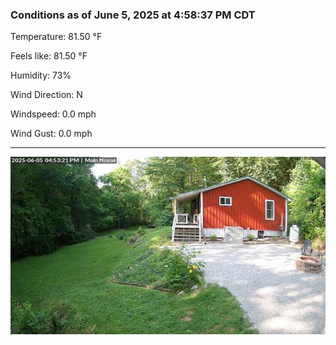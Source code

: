### Conditions as of June 5, 2025 at 4:58:37 PM CDT 

Temperature: 81.50 &deg;F

Feels like: 81.50 &deg;F

Humidity: 73%

Wind Direction: N

Windspeed: 0.0 mph

Wind Gust: 0.0 mph

---

<img src="./images/latest.jpeg"/>

